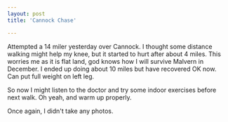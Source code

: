 ```yaml
---
layout: post
title: 'Cannock Chase'

---
```


Attempted a 14  miler yesterday over Cannock. I thought some distance walking might help my knee, but it started to hurt after about 4 miles. This worries me as it is flat land, god knows how I will survive Malvern in December. I ended up doing about 10 miles but have recovered OK now. Can put full weight on left leg.

So now I might listen to the doctor and try some indoor exercises before next walk. Oh yeah, and warm up properly.

Once again, I didn't take any photos.
